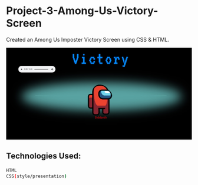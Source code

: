 # Project-3-Among-Us-Victory-Screen
Created an Among Us Imposter Victory Screen using CSS &amp; HTML.

![](2.jpg)

## Technologies Used:
```bash
HTML
CSS(style/presentation)
